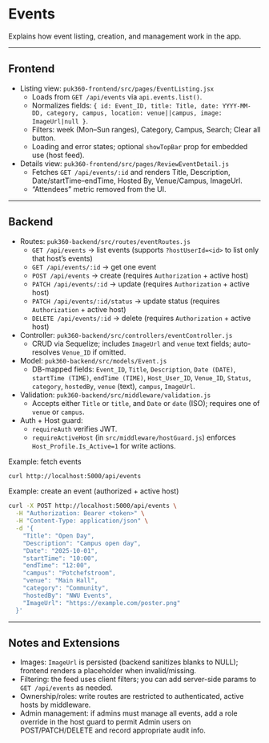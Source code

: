 # Events

Explains how event listing, creation, and management work in the app.

---

## Frontend

- Listing view: `puk360-frontend/src/pages/EventListing.jsx`
  - Loads from `GET /api/events` via `api.events.list()`.
  - Normalizes fields: `{ id: Event_ID, title: Title, date: YYYY-MM-DD, category, campus, location: venue||campus, image: ImageUrl|null }`.
  - Filters: week (Mon–Sun ranges), Category, Campus, Search; Clear all button.
  - Loading and error states; optional `showTopBar` prop for embedded use (host feed).
- Details view: `puk360-frontend/src/pages/ReviewEventDetail.js`
  - Fetches `GET /api/events/:id` and renders Title, Description, Date/startTime–endTime, Hosted By, Venue/Campus, ImageUrl.
  - “Attendees” metric removed from the UI.

---

## Backend

- Routes: `puk360-backend/src/routes/eventRoutes.js`
  - `GET /api/events` → list events (supports `?hostUserId=<id>` to list only that host’s events)
  - `GET /api/events/:id` → get one event
  - `POST /api/events` → create (requires `Authorization` + active host)
  - `PATCH /api/events/:id` → update (requires `Authorization` + active host)
  - `PATCH /api/events/:id/status` → update status (requires `Authorization` + active host)
  - `DELETE /api/events/:id` → delete (requires `Authorization` + active host)
- Controller: `puk360-backend/src/controllers/eventController.js`
  - CRUD via Sequelize; includes `ImageUrl` and `venue` text fields; auto-resolves `Venue_ID` if omitted.
- Model: `puk360-backend/src/models/Event.js`
  - DB-mapped fields: `Event_ID`, `Title`, `Description`, `Date (DATE)`, `startTime (TIME)`, `endTime (TIME)`, `Host_User_ID`, `Venue_ID`, `Status`, `category`, `hostedBy`, `venue` (text), `campus`, `ImageUrl`.
- Validation: `puk360-backend/src/middleware/validation.js`
  - Accepts either `Title` or `title`, and `Date` or `date` (ISO); requires one of `venue` or `campus`.
- Auth + Host guard:
  - `requireAuth` verifies JWT.
  - `requireActiveHost` (in `src/middleware/hostGuard.js`) enforces `Host_Profile.Is_Active=1` for write actions.

Example: fetch events
```bash
curl http://localhost:5000/api/events
```

Example: create an event (authorized + active host)
```bash
curl -X POST http://localhost:5000/api/events \
  -H "Authorization: Bearer <token>" \
  -H "Content-Type: application/json" \
  -d '{
    "Title": "Open Day",
    "Description": "Campus open day",
    "Date": "2025-10-01",
    "startTime": "10:00",
    "endTime": "12:00",
    "campus": "Potchefstroom",
    "venue": "Main Hall",
    "category": "Community",
    "hostedBy": "NWU Events",
    "ImageUrl": "https://example.com/poster.png"
  }'
```

---

## Notes and Extensions

- Images: `ImageUrl` is persisted (backend sanitizes blanks to NULL); frontend renders a placeholder when invalid/missing.
- Filtering: the feed uses client filters; you can add server-side params to `GET /api/events` as needed.
- Ownership/roles: write routes are restricted to authenticated, active hosts by middleware.
 - Admin management: if admins must manage all events, add a role override in the host guard to permit Admin users on POST/PATCH/DELETE and record appropriate audit info.

